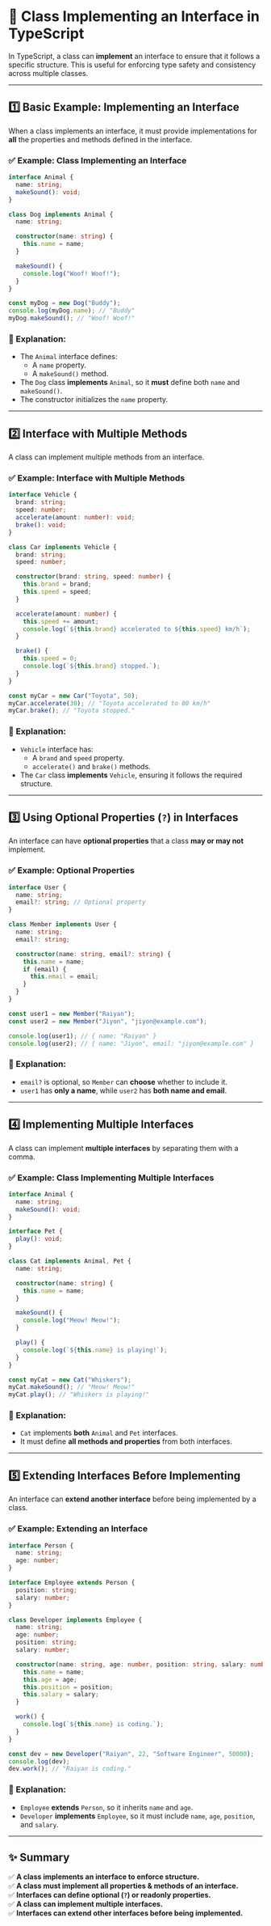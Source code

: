 # **🔹 Class Implementing an Interface in TypeScript**  

In TypeScript, a class can **implement** an interface to ensure that it follows a specific structure. This is useful for enforcing type safety and consistency across multiple classes.

---

## **1️⃣ Basic Example: Implementing an Interface**
When a class implements an interface, it must provide implementations for **all** the properties and methods defined in the interface.

### ✅ **Example: Class Implementing an Interface**
```ts
interface Animal {
  name: string;
  makeSound(): void;
}

class Dog implements Animal {
  name: string;

  constructor(name: string) {
    this.name = name;
  }

  makeSound() {
    console.log("Woof! Woof!");
  }
}

const myDog = new Dog("Buddy");
console.log(myDog.name); // "Buddy"
myDog.makeSound(); // "Woof! Woof!"
```
### **🔹 Explanation:**
- The `Animal` interface defines:
  - A `name` property.
  - A `makeSound()` method.
- The `Dog` class **implements** `Animal`, so it **must** define both `name` and `makeSound()`.
- The constructor initializes the `name` property.

---

## **2️⃣ Interface with Multiple Methods**
A class can implement multiple methods from an interface.

### ✅ **Example: Interface with Multiple Methods**
```ts
interface Vehicle {
  brand: string;
  speed: number;
  accelerate(amount: number): void;
  brake(): void;
}

class Car implements Vehicle {
  brand: string;
  speed: number;

  constructor(brand: string, speed: number) {
    this.brand = brand;
    this.speed = speed;
  }

  accelerate(amount: number) {
    this.speed += amount;
    console.log(`${this.brand} accelerated to ${this.speed} km/h`);
  }

  brake() {
    this.speed = 0;
    console.log(`${this.brand} stopped.`);
  }
}

const myCar = new Car("Toyota", 50);
myCar.accelerate(30); // "Toyota accelerated to 80 km/h"
myCar.brake(); // "Toyota stopped."
```
### **🔹 Explanation:**
- `Vehicle` interface has:
  - A `brand` and `speed` property.
  - `accelerate()` and `brake()` methods.
- The `Car` class **implements** `Vehicle`, ensuring it follows the required structure.

---

## **3️⃣ Using Optional Properties (`?`) in Interfaces**
An interface can have **optional properties** that a class **may or may not** implement.

### ✅ **Example: Optional Properties**
```ts
interface User {
  name: string;
  email?: string; // Optional property
}

class Member implements User {
  name: string;
  email?: string;

  constructor(name: string, email?: string) {
    this.name = name;
    if (email) {
      this.email = email;
    }
  }
}

const user1 = new Member("Raiyan");
const user2 = new Member("Jiyon", "jiyon@example.com");

console.log(user1); // { name: "Raiyan" }
console.log(user2); // { name: "Jiyon", email: "jiyon@example.com" }
```
### **🔹 Explanation:**
- `email?` is optional, so `Member` can **choose** whether to include it.
- `user1` has **only a name**, while `user2` has **both name and email**.

---

## **4️⃣ Implementing Multiple Interfaces**
A class can implement **multiple interfaces** by separating them with a comma.

### ✅ **Example: Class Implementing Multiple Interfaces**
```ts
interface Animal {
  name: string;
  makeSound(): void;
}

interface Pet {
  play(): void;
}

class Cat implements Animal, Pet {
  name: string;

  constructor(name: string) {
    this.name = name;
  }

  makeSound() {
    console.log("Meow! Meow!");
  }

  play() {
    console.log(`${this.name} is playing!`);
  }
}

const myCat = new Cat("Whiskers");
myCat.makeSound(); // "Meow! Meow!"
myCat.play(); // "Whiskers is playing!"
```
### **🔹 Explanation:**
- `Cat` implements **both** `Animal` and `Pet` interfaces.
- It must define **all methods and properties** from both interfaces.

---

## **5️⃣ Extending Interfaces Before Implementing**
An interface can **extend another interface** before being implemented by a class.

### ✅ **Example: Extending an Interface**
```ts
interface Person {
  name: string;
  age: number;
}

interface Employee extends Person {
  position: string;
  salary: number;
}

class Developer implements Employee {
  name: string;
  age: number;
  position: string;
  salary: number;

  constructor(name: string, age: number, position: string, salary: number) {
    this.name = name;
    this.age = age;
    this.position = position;
    this.salary = salary;
  }

  work() {
    console.log(`${this.name} is coding.`);
  }
}

const dev = new Developer("Raiyan", 22, "Software Engineer", 50000);
console.log(dev);
dev.work(); // "Raiyan is coding."
```
### **🔹 Explanation:**
- `Employee` **extends** `Person`, so it inherits `name` and `age`.
- `Developer` **implements** `Employee`, so it must include `name`, `age`, `position`, and `salary`.

---

## **✨ Summary**
✅ **A class implements an interface to enforce structure.**  
✅ **A class must implement all properties & methods of an interface.**  
✅ **Interfaces can define optional (`?`) or readonly properties.**  
✅ **A class can implement multiple interfaces.**  
✅ **Interfaces can extend other interfaces before being implemented.**  